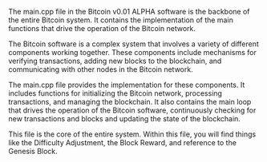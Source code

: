 The main.cpp file in the Bitcoin v0.01 ALPHA software is the backbone of the entire Bitcoin system. It contains the implementation of the main functions that drive the operation of the Bitcoin network.

The Bitcoin software is a complex system that involves a variety of different components working together. These components include mechanisms for verifying transactions, adding new blocks to the blockchain, and communicating with other nodes in the Bitcoin network.

The main.cpp file provides the implementation for these components. It includes functions for initializing the Bitcoin network, processing transactions, and managing the blockchain. It also contains the main loop that drives the operation of the Bitcoin software, continuously checking for new transactions and blocks and updating the state of the blockchain.

This file is the core of the entire system. Within this file, you will find things like  the Difficulty Adjustment, the Block Reward, and reference to the Genesis Block.